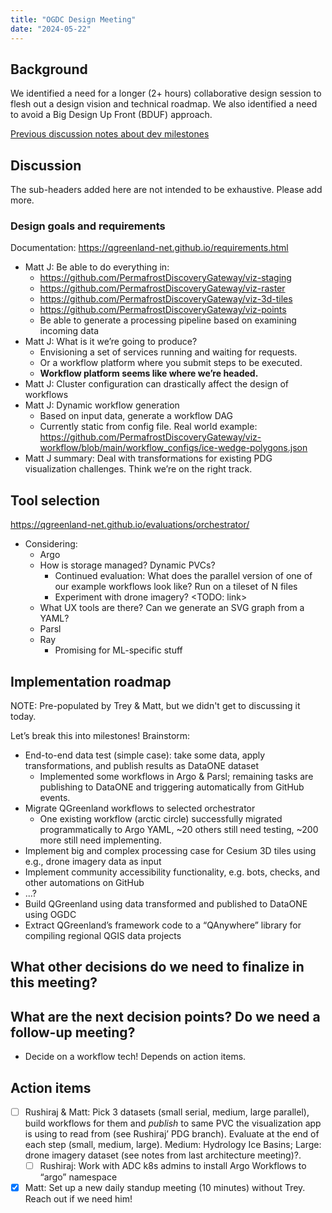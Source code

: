 ```yaml
---
title: "OGDC Design Meeting"
date: "2024-05-22"
---
```


## Background

We identified a need for a longer (2+ hours) collaborative design session to flesh out a
design vision and technical roadmap. We also identified a need to avoid a Big Design Up
Front (BDUF) approach.

[Previous discussion notes about dev milestones](https://docs.google.com/document/d/1IOWOMqCkb7HLzh2Gq0I0LjreoPm5xymBO67Utly-pks/edit)


## Discussion

The sub-headers added here are not intended to be exhaustive. Please add more.


### Design goals and requirements

Documentation: https://qgreenland-net.github.io/requirements.html

* Matt J: Be able to do everything in:
  * https://github.com/PermafrostDiscoveryGateway/viz-staging
  * https://github.com/PermafrostDiscoveryGateway/viz-raster
  * https://github.com/PermafrostDiscoveryGateway/viz-3d-tiles
  * https://github.com/PermafrostDiscoveryGateway/viz-points
  * Be able to generate a processing pipeline based on examining incoming data
* Matt J: What is it we’re going to produce?
  * Envisioning a set of services running and waiting for requests.
  * Or a workflow platform where you submit steps to be executed.
  * **Workflow platform seems like where we’re headed.**
* Matt J: Cluster configuration can drastically affect the design of workflows
* Matt J: Dynamic workflow generation
  * Based on input data, generate a workflow DAG
  * Currently static from config file. Real world example:
    <https://github.com/PermafrostDiscoveryGateway/viz-workflow/blob/main/workflow_configs/ice-wedge-polygons.json>
* Matt J summary: Deal with transformations for existing PDG visualization
	challenges. Think we’re on the right track.


## Tool selection

https://qgreenland-net.github.io/evaluations/orchestrator/

* Considering:
	* Argo
    * How is storage managed? Dynamic PVCs?
		* Continued evaluation: What does the parallel version of one of our example workflows
			look like? Run on a tileset of N files
      * Experiment with drone imagery? <TODO: link>
    * What UX tools are there? Can we generate an SVG graph from a YAML?
	* Parsl
	* Ray
		* Promising for ML-specific stuff






## Implementation roadmap

NOTE: Pre-populated by Trey & Matt, but we didn't get to discussing it today.

Let’s break this into milestones! Brainstorm:

* End-to-end data test (simple case): take some data, apply transformations, and publish
	results as DataONE dataset
  * Implemented some workflows in Argo & Parsl; remaining tasks are publishing to DataONE
		and triggering automatically from GitHub events.
* Migrate QGreenland workflows to selected orchestrator
  * One existing workflow (arctic circle) successfully migrated programmatically to Argo
		YAML, ~20 others still need testing, ~200 more still need implementing.
* Implement big and complex processing case for Cesium 3D tiles using e.g., drone imagery
	data as input
* Implement community accessibility functionality, e.g. bots, checks, and other
	automations on GitHub
* ...?
* Build QGreenland using data transformed and published to DataONE using OGDC
* Extract QGreenland’s framework code to a “QAnywhere” library for compiling regional QGIS
	data projects



## What other decisions do we need to finalize in this meeting?


## What are the next decision points? Do we need a follow-up meeting?

* Decide on a workflow tech! Depends on action items.


## Action items

- [ ] Rushiraj & Matt: Pick 3 datasets (small serial, medium, large parallel), build workflows
			for them and _publish_ to same PVC the visualization app is using to read
			from (see Rushiraj’ PDG branch). Evaluate at the end of each step (small,
			medium, large). Medium: Hydrology Ice Basins; Large: drone imagery dataset (see
			notes from last architecture meeting)?.
	- [ ] Rushiraj: Work with ADC k8s admins to install Argo Workflows to “argo” namespace
- [x] Matt: Set up a new daily standup meeting (10 minutes) without Trey. Reach out if we need
			him!
